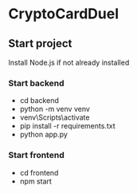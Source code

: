 # CryptoCardDuel

## Start project

Install Node.js if not already installed

### Start backend
* cd backend 
* python -m venv venv 
* venv\Scripts\activate 
* pip install -r requirements.txt 
* python app.py

### Start frontend
* cd frontend
* npm start

